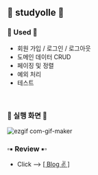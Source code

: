 ## 📖 studyolle 📖

### 🔹 Used 🔹

* 회원 가입 / 로그인 / 로그아웃
* 도메인 데이터 CRUD
* 페이징 및 정렬
* 예외 처리
* 테스트
<br>

### 🔸 실행 화면 🔸

![ezgif com-gif-maker](https://user-images.githubusercontent.com/41532299/195804124-3b98c2b4-e37a-4eaa-ae72-23b175984bbd.gif)
<br>

### ▫️▪️ Review ▪️▫️

* Click --> [[ Blog ✌️ ]](https://velog.io/@topy/JPA-Web-App-%EA%B0%9C%EB%B0%9C)
